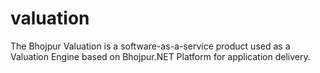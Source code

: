 # valuation
The Bhojpur Valuation is a software-as-a-service product used as a Valuation Engine based on Bhojpur.NET Platform for application delivery.
